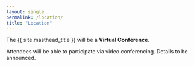 ```yaml
---
layout: single
permalink: /location/
title: "Location"
---
```


The {{ site.masthead_title }} will be a **Virtual Conference**.

Attendees will be able to participate via video conferencing. Details
to be announced.
